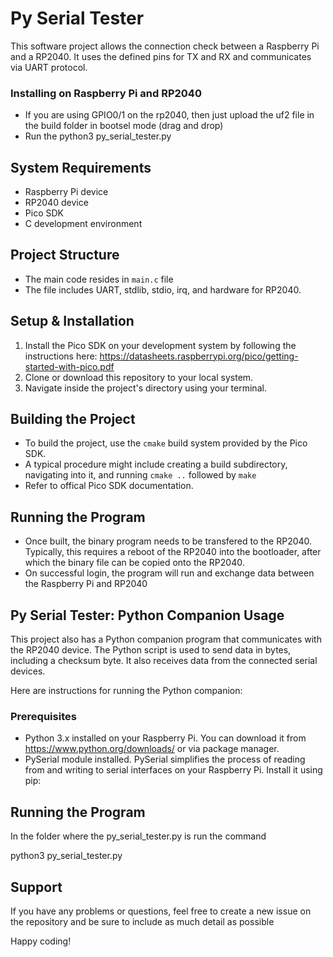 # Py Serial Tester
This software project allows the connection check between a Raspberry Pi and a RP2040. It uses the defined pins for TX and RX and communicates via UART protocol.

### Installing on Raspberry Pi and RP2040
- If you are using GPIO0/1 on the rp2040, then just upload the uf2 file in the build folder in bootsel mode (drag and drop)
- Run the python3 py_serial_tester.py 

## System Requirements
- Raspberry Pi device
- RP2040 device
- Pico SDK
- C development environment

## Project Structure
- The main code resides in `main.c` file
- The file includes UART, stdlib, stdio, irq, and hardware for RP2040.

## Setup & Installation
1. Install the Pico SDK on your development system by following the instructions here: https://datasheets.raspberrypi.org/pico/getting-started-with-pico.pdf
2. Clone or download this repository to your local system.
3. Navigate inside the project's directory using your terminal.



## Building the Project
- To build the project, use the `cmake` build system provided by the Pico SDK.
- A typical procedure might include creating a build subdirectory, navigating into it, and running `cmake ..` followed by `make`
- Refer to offical Pico SDK documentation.

## Running the Program
- Once built, the binary program needs to be transfered to the RP2040. Typically, this requires a reboot of the RP2040 into the bootloader, after which the binary file can be copied onto the RP2040.
- On successful login, the program will run and exchange data between the Raspberry Pi and RP2040

## Py Serial Tester: Python Companion Usage

This project also has a Python companion program that communicates with the RP2040 device. The Python script is used to send data in bytes, including a checksum byte. It also receives data from the connected serial devices.

Here are instructions for running the Python companion:

### Prerequisites
- Python 3.x installed on your Raspberry Pi. You can download it from https://www.python.org/downloads/ or via package manager.
- PySerial module installed. PySerial simplifies the process of reading from and writing to serial interfaces on your Raspberry Pi. Install it using pip:

## Running the Program
In the folder where the py_serial_tester.py is run the command

python3 py_serial_tester.py

## Support
If you have any problems or questions, feel free to create a new issue on the repository and be sure to include as much detail as possible

Happy coding!
